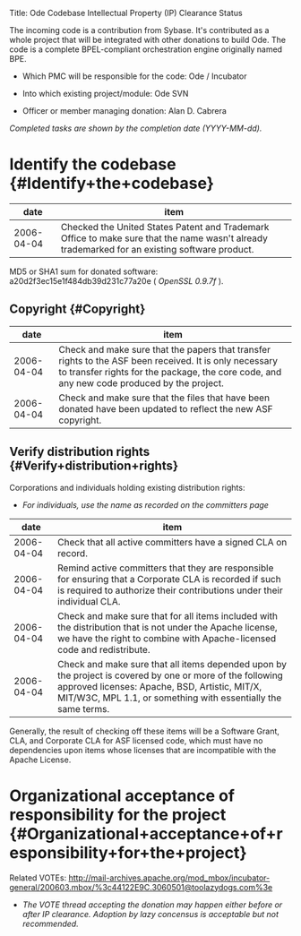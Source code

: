 Title: Ode Codebase Intellectual Property (IP) Clearance Status


The incoming code is a contribution from Sybase. It's contributed as a whole project that will be integrated with other donations to build Ode. The code is a complete BPEL-compliant orchestration engine originally named BPE.



- Which PMC will be responsible for the code: Ode / Incubator


- Into which existing project/module: Ode SVN


- Officer or member managing donation: Alan D. Cabrera

 _Completed tasks are shown by the completion date (YYYY-MM-dd)._ 


# Identify the codebase {#Identify+the+codebase}

| date | item |
|------|------|
| 2006-04-04 | Checked the United States Patent and Trademark Office to make sure that the name wasn't already trademarked for an existing software product. |

MD5 or SHA1 sum for donated software: a20d2f3ec15e1f484db39d231c77a20e ( _OpenSSL 0.9.7f_ ).


## Copyright {#Copyright}

| date | item |
|------|------|
| 2006-04-04 | Check and make sure that the papers that transfer rights to the ASF been received. It is only necessary to transfer rights for the package, the core code, and any new code produced by the project. |
| 2006-04-04 | Check and make sure that the files that have been donated have been updated to reflect the new ASF copyright. |

## Verify distribution rights {#Verify+distribution+rights}

Corporations and individuals holding existing distribution rights:



-  _For individuals, use the name as recorded on the committers page_ 

| date | item |
|------|------|
| 2006-04-04 | Check that all active committers have a signed CLA on record. |
| 2006-04-04 | Remind active committers that they are responsible for ensuring that a Corporate CLA is recorded if such is required to authorize their contributions under their individual CLA. |
| 2006-04-04 | Check and make sure that for all items included with the distribution that is not under the Apache license, we have the right to combine with Apache-licensed code and redistribute. |
| 2006-04-04 | Check and make sure that all items depended upon by the project is covered by one or more of the following approved licenses: Apache, BSD, Artistic, MIT/X, MIT/W3C, MPL 1.1, or something with essentially the same terms. |

Generally, the result of checking off these items will be a Software Grant, CLA, and Corporate CLA for ASF licensed code, which must have no dependencies upon items whose licenses that are incompatible with the Apache License.


# Organizational acceptance of responsibility for the project {#Organizational+acceptance+of+responsibility+for+the+project}

Related VOTEs: http://mail-archives.apache.org/mod_mbox/incubator-general/200603.mbox/%3c44122E9C.3060501@toolazydogs.com%3e



-  _The VOTE thread accepting the donation may happen either before or after IP clearance. Adoption by lazy concensus is acceptable but not recommended._ 

